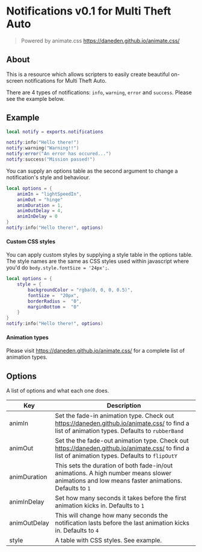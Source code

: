 # Notifications v0.1 for Multi Theft Auto
> Powered by animate.css
>https://daneden.github.io/animate.css/
## About

This is a resource which allows scripters to easily create beautiful on-screen notifications for Multi Theft Auto.

There are 4 types of notifications: ``info``, ``warning``, ``error`` and ``success``. Please see the example below.

## Example
```lua
local notify = exports.notifications

notify:info("Hello there!")
notify:warning("Warning!!")
notify:error("An error has occured...")
notify:success("Mission passed!")
```
You can supply an options table as the second argument to change a notification's style and behaviour.
```lua
local options = {
	animIn = "lightSpeedIn",
	animOut = "hinge"
	animDuration = 1,
	animOutDelay = 4,
	animInDelay = 0
}
notify:info("Hello there!", options)
```
#### Custom CSS styles
You can apply custom styles by supplying a style table in the options table. The style names are the same as CSS styles used within javascript where you'd do ``body.style.fontSize = '24px';``.
```lua
local options = {
	style = {
		backgroundColor = "rgba(0, 0, 0, 0.5)",
		fontSize =  "20px",
		borderRadius =  "0",
		marginBottom =  "0"
	}
}
notify:info("Hello there!", options)
```
#### Animation types
Please visit https://daneden.github.io/animate.css/ for a complete list of animation types.
## Options
A list of options and what each one does.

| Key | Description |
|--|--|
| animIn | Set the fade-in animation type. Check out https://daneden.github.io/animate.css/ to find a list of animation types. Defaults to ``rubberBand`` |
| animOut | Set the the fade-out animation type. Check out https://daneden.github.io/animate.css/ to find a list of animation types. Defaults to ``flipOutY`` |
| animDuration | This sets the duration of both fade-in/out animations. A high number means slower animations and low means faster animations. Defaults to ``1``|
| animInDelay | Set how many seconds it takes before the first animation kicks in. Defaults to ``1``|
| animOutDelay | This will change how many seconds the notification lasts before the last animation kicks in. Defaults to ``4``|
| style | A table with CSS styles. See example. |
